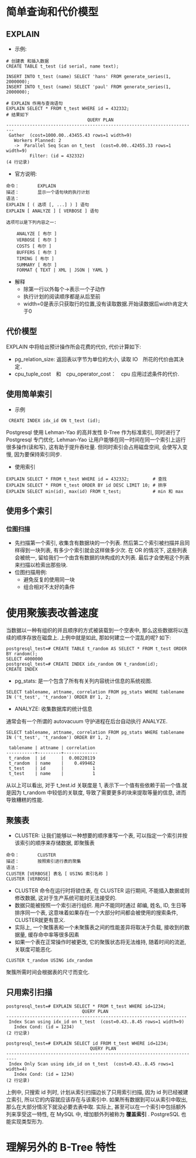 # 简单查询和代价模型
## EXPLAIN
- 示例:
```
# 创建表 和插入数据
CREATE TABLE t_test (id serial, name text);

INSERT INTO t_test (name) SELECT 'hans' FROM generate_series(1, 2000000);
INSERT INTO t_test (name) SELECT 'paul' FROM generate_series(1, 2000000);

# EXPLAIN 作用与查询语句
EXPLAIN SELECT * FROM t_test WHERE id = 432332;
# 结果如下
                               QUERY PLAN
-------------------------------------------------------------------------
 Gather  (cost=1000.00..43455.43 rows=1 width=9)
   Workers Planned: 2
   ->  Parallel Seq Scan on t_test  (cost=0.00..42455.33 rows=1 width=9)
         Filter: (id = 432332)
(4 行记录)
```
- 官方说明:
```
命令：       EXPLAIN
描述：       显示一个语句块的执行计划
语法：
EXPLAIN [ ( 选项 [, ...] ) ] 语句
EXPLAIN [ ANALYZE ] [ VERBOSE ] 语句

选项可以是下列内容之一:

    ANALYZE [ 布尔 ]
    VERBOSE [ 布尔 ]
    COSTS [ 布尔 ]
    BUFFERS [ 布尔 ]
    TIMING [ 布尔 ]
    SUMMARY [ 布尔 ]
    FORMAT { TEXT | XML | JSON | YAML }
```
- 解释
  - 除第一行以外每个->表示一个子动作
  - 执行计划的阅读顺序都是从后至前
  - width=0是表示只获取行的位置,没有读取数据.开始读数据后width肯定大于0

## 代价模型
EXPLAIN 中将给出预计操作所会花费的代价, 代价计算如下:
- pg_relation_size: 返回表以字节为单位的大小, 读取 IO　所花的代价由其决定．
- cpu_tuple_cost　和　cpu_operator_cost：　cpu 应用过滤条件的代价.

## 使用简单索引
- 示例
```
 CREATE INDEX idx_id ON t_test (id);
```
Postgresql 使用 Lehman-Yao 的高并发性 B-Tree 作为标准索引, 同时进行了 Postgresql 专门优化. Lehman-Yao 让用户能够在同一时间在同一个索引上运行很多操作(读和写), 这有助于提升吞吐量.
但同时索引会占用磁盘空间, 会使写入变慢, 因为要保持索引同步.

- 使用索引
```
EXPLAIN SELECT * FROM t_test WHERE id = 432332;         # 查找
EXPLAIN SELECT * FROM t_test ORDER BY id DESC LIMIT 10; # 排序
EXPLAIN SELECT min(id), max(id) FROM t_test;            # min 和 max
``` 

## 使用多个索引
### 位图扫描
- 先扫描第一个索引, 收集含有数据块的一个列表. 然后第二个索引被扫描并且同样得到一块列表, 有多少个索引就会这样做多少次. 在 OR 的情况下, 这些列表会被统一, 留给我们一个由含有数据的块构成的大列表. 最后才会使用这个列表来扫描以检索出那些块.
- 位图扫描用例:
  - 避免反复的使用同一块
  - 组合相对不太好的条件


# 使用聚簇表改善速度
当数据以一种有组织的并且顺序的方式被装载到一个空表中, 那么这些数据将以连续的顺序存放在磁盘上.
上例中就是如此, 那如何建立一个混乱的呢? 如下:

```
postgresql_test=# CREATE TABLE t_random AS SELECT * FROM t_test ORDER BY random();
SELECT 4000000
postgresql_test=# CREATE INDEX idx_random ON t_random(id);
CREATE INDEX
```
- pg_stats: 是一个包含了所有有关列内容统计信息的系统视图.
```
SELECT tablename, attname, correlation FROM pg_stats WHERE tablename IN ('t_test', 't_random') ORDER BY 1, 2;
```
- ANALYZE: 收集数据库的统计信息

通常会有一个所谓的 autovacuum 守护进程在后台自动执行 ANALYZE.

```
SELECT tablename, attname, correlation FROM pg_stats WHERE tablename IN ('t_test', 't_random') ORDER BY 1, 2;

 tablename | attname | correlation
-----------+---------+-------------
 t_random  | id      |  0.00220119
 t_random  | name    |    0.499462
 t_test    | id      |           1
 t_test    | name    |           1
```
从以上可以看出, 对于 t_test.id 关联度是 1, 表示下一个值有些依赖于前一个值.就是因为 t_random 中较低的关联度, 导致了需要更多的块来提取等量的信息, 进而导致糟糕的性能.

## 聚簇表
- CLUSTER: 让我们能够以一种想要的顺序重写一个表, 可以指定一个索引并按该索引的顺序来存储数据, 即聚簇表
```
命令：       CLUSTER
描述：       按照索引进行表的聚集
语法：
CLUSTER [VERBOSE] 表名 [ USING 索引名称 ]
CLUSTER [VERBOSE]
```
  - CLUSTER 命令在运行时将锁住表, 在 CLUSTER 运行期间, 不能插入数据或则修改数据, 这对于生产系统可能时无法接受的.
  - 数据只能被按照一个索引进行组织. 用户不能同时通过 邮编, 姓名, ID, 生日等排序同一个表, 这意味着如果存在一个大部分时间都会被使用的搜索条件, CLUSTER就更有意义.
  - 实际上, 一个聚簇表和一个未聚簇表之间的性能差异将取决于负载, 接收到的数据量, 缓存命中率等很多因素
  - 如果一个表在正常操作时被更改, 它的聚簇状态将无法维持, 随着时间的流逝, 关联度可能恶化.
```
CLUSTER t_random USING idx_random
```
聚簇所需时间会根据表的尺寸而变化.

## 只用索引扫描
```
postgresql_test=# EXPLAIN SELECT * FROM t_test WHERE id=1234;
                             QUERY PLAN
---------------------------------------------------------------------
 Index Scan using idx_id on t_test  (cost=0.43..8.45 rows=1 width=9)
   Index Cond: (id = 1234)
(2 行记录)

postgresql_test=# EXPLAIN SELECT id FROM t_test WHERE id=1234;
                                QUERY PLAN
--------------------------------------------------------------------------
 Index Only Scan using idx_id on t_test  (cost=0.43..8.45 rows=1 width=4)
   Index Cond: (id = 1234)
(2 行记录)
```
上例中, 只搜索 id 列时, 计划从索引扫描边长了只用索引扫描, 因为 id 列已经被建立索引, 所以它的内容就应该存在与该索引中. 如果所有数据到可以从索引中取出, 那么在大部分情况下就没必要去表中取. 
实际上, 甚至可以在一个索引中包括额外列来享受这一特性, 在 MySQL 中, 增加额外列被称为 **覆盖索引** . PostgreSQL 也能实现类型形为.

# 理解另外的 B-Tree 特性


